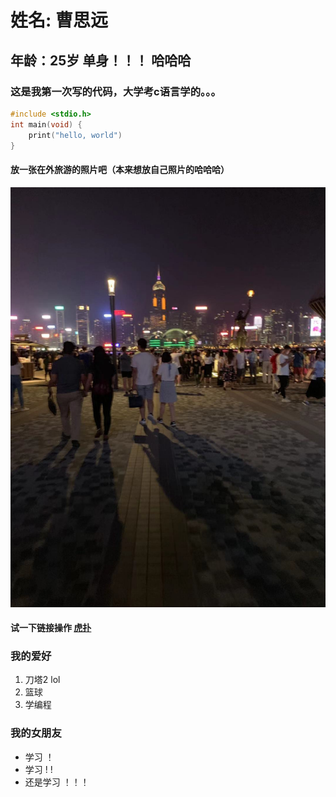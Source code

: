 # 姓名: 曹思远
## 年龄：25岁 单身！！！  哈哈哈 

### 这是我第一次写的代码，大学考c语言学的。。。

```c
#include <stdio.h>
int main(void) {
    print("hello, world")
}
```

#### 放一张在外旅游的照片吧（本来想放自己照片的哈哈哈）

![放一张在外旅游的照片吧](2.jfif)

#### 试一下链接操作 [虎扑](https://nba.hupu.com)

### 我的爱好
1. 刀塔2 lol
1. 篮球
2. 学编程
   
### 我的女朋友
* 学习 ！
* 学习 ! !
* 还是学习 ！！！
  


